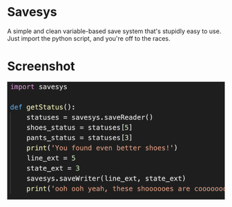 # Savesys
A simple and clean variable-based save system that's stupidly easy to use.
Just import the python script, and you're off to the races.
# Screenshot
![Ohyeah](https://github.com/draumaz/savesys/blob/main/ohyeah.png?raw=true "Oh Yeah")
